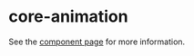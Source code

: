 core-animation
==============

See the [component page](http://polymer-project.org/docs/elements/core-elements.html#core-animation) for more information.
